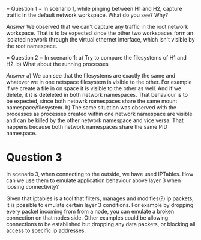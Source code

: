  = Question 1 =
 In scenario 1, while pinging between H1 and H2, capture traffic in the default network workspace. What do you see? Why?
 
 *Answer*
 We observed that we can't capture any traffic in the root network workspace. That is to be expected since the other two workspaces form an isolated network through the virtual ethernet interface, which isn't visible by the root namespace.
 
 = Question 2 =
 In scenario 1:
 a) Try to compare the filesystems of H1 and H2.
 b) What about the running processes
 
*Answer*
a) We can see that the filesystems are exactly the same and whatever we in one netspace filesystem is visible to the other. For example if we create a file in on space it is visible to the other as well. And if we delete, it it is deteleted in both network namespaces. That behaviour is to be expected, since both netowrk namespaces share the same mount namespace/filesystem.
b) The same situation was observed with the processes as processes created within one network namespace are visible and can be killed by the other network namespace and vice versa. That happens because both network namespaces share the same PID namespace. 
   
# Question 3
In scenario 3, when connecting to the outside, we have used IPTables. How can we use them to emulate application behaviour above layer 3 when loosing connectivity?

Given that iptables is a tool that filters, manages and modifies(?) ip packets, it is possible to emulate certain layer 3 conditions. For example by dropping every packet incoming from from a node, you can emulate a broken connection on that nodes side. Other examples could be allowing connections to be established but dropping any data packets, or blocking all access to specific ip addresses.

